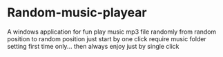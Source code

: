 # Random-music-playear
 A windows application for fun play music mp3 file randomly from random position to random position just start by one click require music folder setting first time only... then always enjoy just by single click
